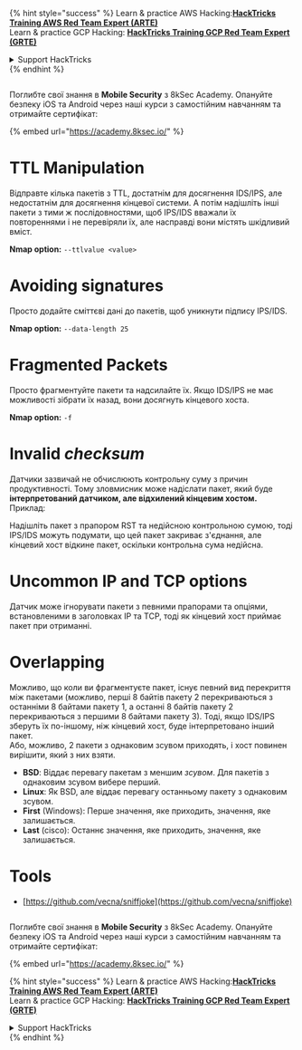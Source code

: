 {% hint style="success" %}
Learn & practice AWS Hacking:<img src="/.gitbook/assets/arte.png" alt="" data-size="line">[**HackTricks Training AWS Red Team Expert (ARTE)**](https://training.hacktricks.xyz/courses/arte)<img src="/.gitbook/assets/arte.png" alt="" data-size="line">\
Learn & practice GCP Hacking: <img src="/.gitbook/assets/grte.png" alt="" data-size="line">[**HackTricks Training GCP Red Team Expert (GRTE)**<img src="/.gitbook/assets/grte.png" alt="" data-size="line">](https://training.hacktricks.xyz/courses/grte)

<details>

<summary>Support HackTricks</summary>

* Check the [**subscription plans**](https://github.com/sponsors/carlospolop)!
* **Join the** 💬 [**Discord group**](https://discord.gg/hRep4RUj7f) or the [**telegram group**](https://t.me/peass) or **follow** us on **Twitter** 🐦 [**@hacktricks\_live**](https://twitter.com/hacktricks\_live)**.**
* **Share hacking tricks by submitting PRs to the** [**HackTricks**](https://github.com/carlospolop/hacktricks) and [**HackTricks Cloud**](https://github.com/carlospolop/hacktricks-cloud) github repos.

</details>
{% endhint %}

<figure><img src="/.gitbook/assets/image (2).png" alt=""><figcaption></figcaption></figure>

Поглибте свої знання в **Mobile Security** з 8kSec Academy. Опануйте безпеку iOS та Android через наші курси з самостійним навчанням та отримайте сертифікат:

{% embed url="https://academy.8ksec.io/" %}

# **TTL Manipulation**

Відправте кілька пакетів з TTL, достатнім для досягнення IDS/IPS, але недостатнім для досягнення кінцевої системи. А потім надішліть інші пакети з тими ж послідовностями, щоб IPS/IDS вважали їх повтореннями і не перевіряли їх, але насправді вони містять шкідливий вміст.

**Nmap option:** `--ttlvalue <value>`

# Avoiding signatures

Просто додайте сміттєві дані до пакетів, щоб уникнути підпису IPS/IDS.

**Nmap option:** `--data-length 25`

# **Fragmented Packets**

Просто фрагментуйте пакети та надсилайте їх. Якщо IDS/IPS не має можливості зібрати їх назад, вони досягнуть кінцевого хоста.

**Nmap option:** `-f`

# **Invalid** _**checksum**_

Датчики зазвичай не обчислюють контрольну суму з причин продуктивності. Тому зловмисник може надіслати пакет, який буде **інтерпретований датчиком, але відхилений кінцевим хостом.** Приклад:

Надішліть пакет з прапором RST та недійсною контрольною сумою, тоді IPS/IDS можуть подумати, що цей пакет закриває з'єднання, але кінцевий хост відкине пакет, оскільки контрольна сума недійсна.

# **Uncommon IP and TCP options**

Датчик може ігнорувати пакети з певними прапорами та опціями, встановленими в заголовках IP та TCP, тоді як кінцевий хост приймає пакет при отриманні.

# **Overlapping**

Можливо, що коли ви фрагментуєте пакет, існує певний вид перекриття між пакетами (можливо, перші 8 байтів пакету 2 перекриваються з останніми 8 байтами пакету 1, а останні 8 байтів пакету 2 перекриваються з першими 8 байтами пакету 3). Тоді, якщо IDS/IPS зберуть їх по-іншому, ніж кінцевий хост, буде інтерпретовано інший пакет.\
Або, можливо, 2 пакети з однаковим зсувом приходять, і хост повинен вирішити, який з них взяти.

* **BSD**: Віддає перевагу пакетам з меншим _зсувом_. Для пакетів з однаковим зсувом вибере перший.
* **Linux**: Як BSD, але віддає перевагу останньому пакету з однаковим зсувом.
* **First** (Windows): Перше значення, яке приходить, значення, яке залишається.
* **Last** (cisco): Останнє значення, яке приходить, значення, яке залишається.

# Tools

* [https://github.com/vecna/sniffjoke](https://github.com/vecna/sniffjoke)

<figure><img src="/.gitbook/assets/image (2).png" alt=""><figcaption></figcaption></figure>

Поглибте свої знання в **Mobile Security** з 8kSec Academy. Опануйте безпеку iOS та Android через наші курси з самостійним навчанням та отримайте сертифікат:

{% embed url="https://academy.8ksec.io/" %}

{% hint style="success" %}
Learn & practice AWS Hacking:<img src="/.gitbook/assets/arte.png" alt="" data-size="line">[**HackTricks Training AWS Red Team Expert (ARTE)**](https://training.hacktricks.xyz/courses/arte)<img src="/.gitbook/assets/arte.png" alt="" data-size="line">\
Learn & practice GCP Hacking: <img src="/.gitbook/assets/grte.png" alt="" data-size="line">[**HackTricks Training GCP Red Team Expert (GRTE)**<img src="/.gitbook/assets/grte.png" alt="" data-size="line">](https://training.hacktricks.xyz/courses/grte)

<details>

<summary>Support HackTricks</summary>

* Check the [**subscription plans**](https://github.com/sponsors/carlospolop)!
* **Join the** 💬 [**Discord group**](https://discord.gg/hRep4RUj7f) or the [**telegram group**](https://t.me/peass) or **follow** us on **Twitter** 🐦 [**@hacktricks\_live**](https://twitter.com/hacktricks\_live)**.**
* **Share hacking tricks by submitting PRs to the** [**HackTricks**](https://github.com/carlospolop/hacktricks) and [**HackTricks Cloud**](https://github.com/carlospolop/hacktricks-cloud) github repos.

</details>
{% endhint %}
